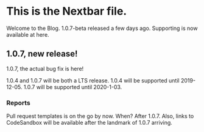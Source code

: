 # This is the Nextbar file.

Welcome to the Blog. 1.0.7-beta released a few days ago. Supporting is now available at here.

## 1.0.7, new release!

1.0.7, the actual bug fix is here!

1.0.4 and 1.0.7 will be both a LTS release. 1.0.4 will be supported until 2019-12-05. 1.0.7 will be supported until 2020-1-03.

### Reports

Pull request templates is on the go by now. When? After 1.0.7. Also, links to CodeSandbox will be available after the landmark of 1.0.7 arriving.
